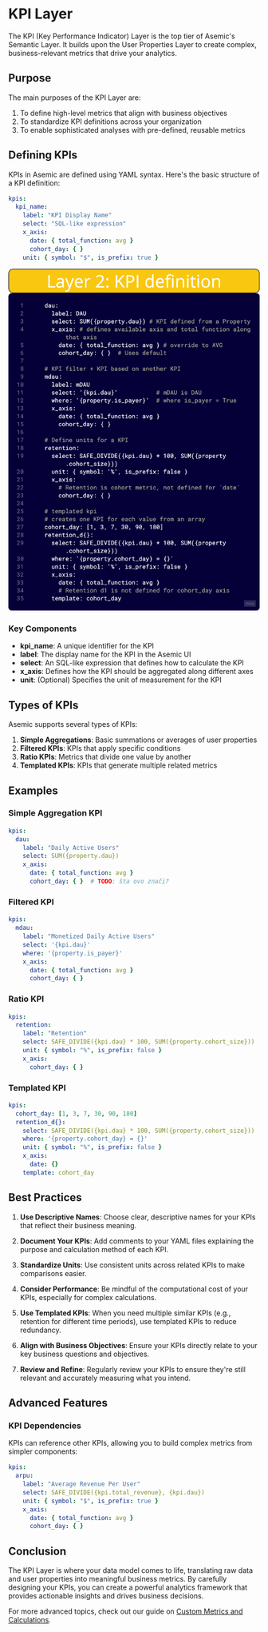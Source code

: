 # KPI Layer

The KPI (Key Performance Indicator) Layer is the top tier of Asemic's Semantic Layer. It builds upon the User Properties Layer to create complex, business-relevant metrics that drive your analytics.

## Purpose

The main purposes of the KPI Layer are:

1. To define high-level metrics that align with business objectives
2. To standardize KPI definitions across your organization
3. To enable sophisticated analyses with pre-defined, reusable metrics

## Defining KPIs

KPIs in Asemic are defined using YAML syntax. Here's the basic structure of a KPI definition:

```yaml
kpis:
  kpi_name:
    label: "KPI Display Name"
    select: "SQL-like expression"
    x_axis:
      date: { total_function: avg }
      cohort_day: { }
    unit: { symbol: "$", is_prefix: true }
```

![KPI Layer](../assets/Layer2.png)

### Key Components

- **kpi_name**: A unique identifier for the KPI
- **label**: The display name for the KPI in the Asemic UI
- **select**: An SQL-like expression that defines how to calculate the KPI
- **x_axis**: Defines how the KPI should be aggregated along different axes
- **unit**: (Optional) Specifies the unit of measurement for the KPI

## Types of KPIs

Asemic supports several types of KPIs:

1. **Simple Aggregations**: Basic summations or averages of user properties
2. **Filtered KPIs**: KPIs that apply specific conditions
3. **Ratio KPIs**: Metrics that divide one value by another
4. **Templated KPIs**: KPIs that generate multiple related metrics

## Examples

### Simple Aggregation KPI

```yaml
kpis:
  dau:
    label: "Daily Active Users"
    select: SUM({property.dau})
    x_axis:
      date: { total_function: avg }
      cohort_day: { }  # TODO: šta ovo znači?
```

### Filtered KPI

```yaml
kpis:
  mdau:
    label: "Monetized Daily Active Users"
    select: '{kpi.dau}'
    where: '{property.is_payer}'
    x_axis:
      date: { total_function: avg }
      cohort_day: { }
```

### Ratio KPI

```yaml
kpis:
  retention:
    label: "Retention"
    select: SAFE_DIVIDE({kpi.dau} * 100, SUM({property.cohort_size}))
    unit: { symbol: "%", is_prefix: false }
    x_axis:
      cohort_day: { }
```

### Templated KPI

```yaml
kpis:
  cohort_day: [1, 3, 7, 30, 90, 180]
  retention_d{}:
    select: SAFE_DIVIDE({kpi.dau} * 100, SUM({property.cohort_size}))
    where: '{property.cohort_day} = {}'
    unit: { symbol: "%", is_prefix: false }
    x_axis:
      date: {}
    template: cohort_day
```

## Best Practices

1. **Use Descriptive Names**: Choose clear, descriptive names for your KPIs that reflect their business meaning.

2. **Document Your KPIs**: Add comments to your YAML files explaining the purpose and calculation method of each KPI.

3. **Standardize Units**: Use consistent units across related KPIs to make comparisons easier.

4. **Consider Performance**: Be mindful of the computational cost of your KPIs, especially for complex calculations.

5. **Use Templated KPIs**: When you need multiple similar KPIs (e.g., retention for different time periods), use templated KPIs to reduce redundancy.

6. **Align with Business Objectives**: Ensure your KPIs directly relate to your key business questions and objectives.

7. **Review and Refine**: Regularly review your KPIs to ensure they're still relevant and accurately measuring what you intend.

## Advanced Features

### KPI Dependencies

KPIs can reference other KPIs, allowing you to build complex metrics from simpler components:

```yaml
kpis:
  arpu:
    label: "Average Revenue Per User"
    select: SAFE_DIVIDE({kpi.total_revenue}, {kpi.dau})
    unit: { symbol: "$", is_prefix: true }
    x_axis:
      date: { total_function: avg }
      cohort_day: { }
```

## Conclusion

The KPI Layer is where your data model comes to life, translating raw data and user properties into meaningful business metrics. By carefully designing your KPIs, you can create a powerful analytics framework that provides actionable insights and drives business decisions.

For more advanced topics, check out our guide on [Custom Metrics and Calculations](../analytics-features/custom-metrics.md).
